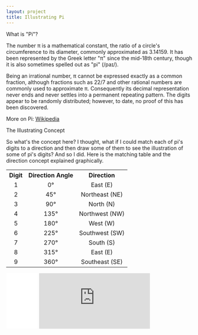 ```yaml
---
layout: project
title: Illustrating Pi
---
```

<div class="message">
  What is "Pi"?
</div>

The number π is a mathematical constant, the ratio of a circle's circumference to its diameter, commonly approximated as 3.14159. It has been represented by the Greek letter "π" since the mid-18th century, though it is also sometimes spelled out as "pi" (/paɪ/).

Being an irrational number, π cannot be expressed exactly as a common fraction, although fractions such as 22/7 and other rational numbers are commonly used to approximate π. Consequently its decimal representation never ends and never settles into a permanent repeating pattern. The digits appear to be randomly distributed; however, to date, no proof of this has been discovered.

More on Pi: <a href="http://en.wikipedia.org/wiki/Pi" target="_blank">Wikipedia</a>

<div class="message">
  The Illustrating Concept
</div>

So what's the concept here? I thought, what if I could match each of pi's digits to a direction and then draw some of them to see the illustration of some of pi's digits? And so I did. Here is the matching table and the direction concept explained graphically.

<table align="center">
  <tr>
    <th>Digit</th>
    <th>Direction Angle</th>		
    <th>Direction</th>
  </tr>

  <tr>
    <td align="center">1</td>
    <td align="center">0°</td>		
    <td align="center">East (E)</td>
  </tr> 

  <tr>
    <td align="center">2</td>
    <td align="center">45°</td>		
    <td align="center">Northeast (NE)</td>
  </tr> 

  <tr>
    <td align="center">3</td>
    <td align="center">90°</td>		
    <td align="center">North (N)</td>
  </tr> 

   <tr>
    <td align="center">4</td>
    <td align="center">135°</td>		
    <td align="center">Northwest (NW)</td>
  </tr> 

   <tr>
    <td align="center">5</td>
    <td align="center">180°</td>		
    <td align="center">West (W)</td>
  </tr> 

   <tr>
    <td align="center">6</td>
    <td align="center">225°</td>		
    <td align="center">Southwest (SW)</td>
  </tr> 

   <tr>
    <td align="center">7</td>
    <td align="center">270°</td>		
    <td align="center">South (S)</td>
  </tr>  

  <tr>
    <td align="center">8</td>
    <td align="center">315°</td>		
    <td align="center">East (E)</td>
  </tr> 

   <tr>
    <td align="center">9</td>
    <td align="center">360°</td>		
    <td align="center">Southeast (SE)</td>
  </tr>    
</table>

<div>
<iframe src="//www.facebook.com/plugins/share_button.php?href=http://stefanos990.com/blog/first/&amp;layout=button_count&amp;appId=460671367340473" scrolling="no" frameborder="0" style="border:none; overflow:hidden; width:85px;" allowTransparency="true"></iframe>

<iframe id="tweet-button" allowtransparency="true" frameborder="0" scrolling="no" src="http://platform.twitter.com/widgets/tweet_button.html?via=stefanos990&amp;count=horizontal&amp;url=http://stefanos990.com/blog/first/&amp;text=First Blog Post"></iframe>
</div>

<script>
  (function(i,s,o,g,r,a,m){i['GoogleAnalyticsObject']=r;i[r]=i[r]||function(){
  (i[r].q=i[r].q||[]).push(arguments)},i[r].l=1*new Date();a=s.createElement(o),
  m=s.getElementsByTagName(o)[0];a.async=1;a.src=g;m.parentNode.insertBefore(a,m)
  })(window,document,'script','//www.google-analytics.com/analytics.js','ga');

  ga('create', 'UA-58975019-1', 'auto');
  ga('send', 'pageview');

</script>